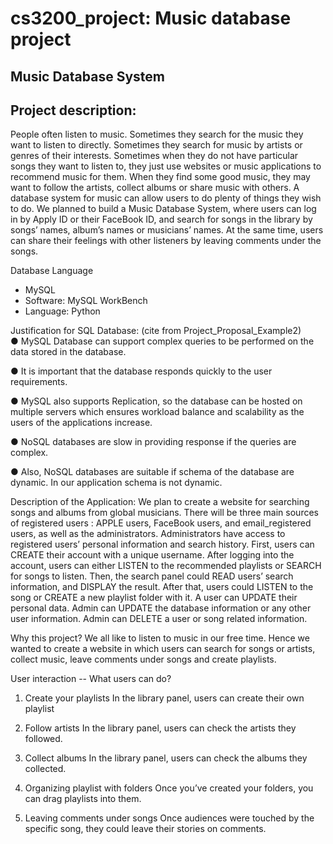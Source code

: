 # cs3200_project: Music database project
## Music Database System

## Project description:

People often listen to music. Sometimes they search for the music they want to listen to directly. Sometimes they search for music by artists or genres of their interests. Sometimes when they do not have particular songs they want to listen to, they just use websites or music applications to recommend music for them. When they find some good music, they may want to follow the artists, collect albums or share music with others. A database system for music can allow users to do plenty of things they wish to do.
We planned to build a Music Database System, where users can log in by Apply ID or their FaceBook ID, and search for songs in the library by songs’ names, album’s names or musicians’ names. At the same time, users can share their feelings with other listeners by leaving comments under the songs.

Database Language
- MySQL
- Software: MySQL WorkBench
- Language: Python

Justification for SQL Database:
(cite from Project_Proposal_Example2)				
●	MySQL Database can support complex queries to be performed on the data stored in the database.
 						
●	It is important that the database responds quickly to the user requirements.
 						
●	MySQL also supports Replication, so the database can be hosted on multiple servers which ensures workload balance and scalability as the users of the applications increase.
 						
●	NoSQL databases are slow in providing response if the queries are complex.
 						
●	Also, NoSQL databases are suitable if schema of the database are dynamic. In our application schema is not dynamic.


Description of the Application:
We plan to create a website for searching songs and albums from global musicians. There will be three main sources of registered users : APPLE users, FaceBook users, and email_registered users, as well as the administrators. Administrators have access to registered users’ personal information and search history. First, users can CREATE their account with a unique username. After logging into the account, users can either LISTEN to the recommended playlists or SEARCH for songs to listen. Then, the search panel could READ users’ search information, and DISPLAY the result. After that, users could LISTEN to the song or CREATE a new playlist folder with it. A user can UPDATE their personal data. Admin can UPDATE the database information or any other user information. Admin can DELETE a user or song related information.
 						
Why this project?
We all like to listen to music in our free time. Hence we wanted to create a website in which users can search for songs or artists, collect music, leave comments under songs and create playlists.

User interaction 
-- What users can do?
1.   Create your playlists
In the library panel, users can create their own playlist
 
2.   Follow artists
In the library panel, users can check the artists they followed.
 
3.   Collect albums
In the library panel, users can check the albums they collected.
 
4.   Organizing playlist with folders
Once you’ve created your folders, you can drag playlists into them.

5.   Leaving comments under songs
Once audiences were touched by the specific song, they could leave their stories on comments.



